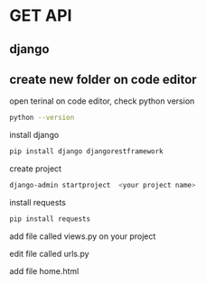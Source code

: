 # GET API
## django
## create new folder on code editor



open terinal on code editor, check python version
```bash
python --version
```
install django
```bash
pip install django djangorestframework
```

create project
```bash
django-admin startproject  <your project name>
```



install requests
```bash
pip install requests
```
add file called views.py on your project

edit file called urls.py

add file home.html
